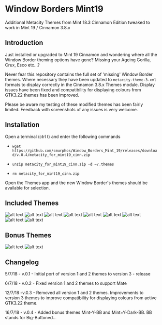 # Window Borders Mint19
Additional Metacity Themes from Mint 18.3 Cinnamon Edition tweaked to work in Mint 19 / Cinnamon 3.8.x

## Introduction

Just installed or upgraded to Mint 19 Cinnamon and wondering where all the Window Border theming options have gone? Missing your Ageing Gorilla, Crux, Esco etc...?

Never fear this repository contains the full set of 'missing' Window Border themes. Where necessary they have been updated to `metacity-theme-3.xml` formats to display correctly in the Cinnamon 3.8.x Themes module. Display issues have been fixed and compatibility for displaying colours from GTK3.22 themes has been improved.

Please be aware my testing of these modified themes has been fairly limited. Feedback with screenshots of any issues is very welcome.


## Installation

Open a terminal (ctrl t) and enter the following commands

* `wget https://github.com/smurphos/Window_Borders_Mint_19/releases/download/v.0.4/metacity_for_mint19_cinn.zip`

* `unzip metacity_for_mint19_cinn.zip -d ~/.themes`

* `rm metacity_for_mint19_cinn.zip`

Open the Themes app and the new Window Border's themes should be available for selection.

## Included Themes

![alt text](https://i.imgur.com/OEhyGNl.png "Adwaita")
![alt text](https://i.imgur.com/SkYRx6F.png "Aging-Gorilla")
![alt text](https://i.imgur.com/Xaj50Ew.png "Atlanta")
![alt text](https://i.imgur.com/b5hiWmn.png "Bright")
![alt text](https://i.imgur.com/uTopYyX.png "Crux")
![alt text](https://i.imgur.com/GR5C9DC.png "Esco")
![alt text](https://i.imgur.com/iUR6eTN.png "High_Contrast")
![alt text](https://i.imgur.com/mxqcBqd.png "Metabox")
![alt text](https://i.imgur.com/5iE1ns6.png "Simple")

## Bonus Themes

![alt text](https://i.imgur.com/CAn8Eto.png "Mint-Y-BB")
![alt text](https://i.imgur.com/g9QFu0i.png "Mint-Y-Dark-BB")


## Changelog

5/7/18 - v.0.1 - Initial port of version 1 and 2 themes to version 3 - release

6/7/18 - v.0.2 - Fixed version 1 and 2 themes to support Mate

12/7/18 -v.0.3 - Removed all version 1 and 2 themes. Improvements to version 3 themes to improve compatibility for displaying colours from active GTK3.22 theme.

16/7/18 - v.0.4 - Added bonus themes Mint-Y-BB and Mint=Y-Dark-BB. BB stands for Big-Buttoned...

